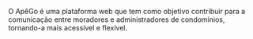O ApêGo é uma plataforma web que tem como objetivo contribuir para a comunicação entre moradores e administradores de condomínios, tornando-a mais acessível e flexível.